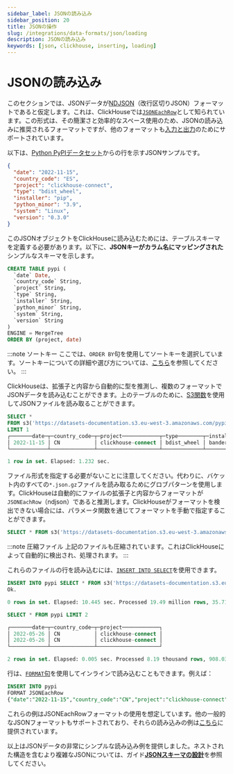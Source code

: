 ```yaml
---
sidebar_label: JSONの読み込み
sidebar_position: 20
title: JSONの操作
slug: /integrations/data-formats/json/loading
description: JSONの読み込み
keywords: [json, clickhouse, inserting, loading]
---
```



# JSONの読み込み

このセクションでは、JSONデータが[NDJSON](https://github.com/ndjson/ndjson-spec)（改行区切りJSON）フォーマットであると仮定します。これは、ClickHouseでは[`JSONEachRow`](/interfaces/formats#jsoneachrow)として知られています。この形式は、その簡潔さと効率的なスペース使用のため、JSONの読み込みに推奨されるフォーマットですが、他のフォーマットも[入力と出力](/interfaces/formats#json)のためにサポートされています。

以下は、[Python PyPIデータセット](https://clickpy.clickhouse.com/)からの行を示すJSONサンプルです。

```json
{
  "date": "2022-11-15",
  "country_code": "ES",
  "project": "clickhouse-connect",
  "type": "bdist_wheel",
  "installer": "pip",
  "python_minor": "3.9",
  "system": "Linux",
  "version": "0.3.0"
}
```

このJSONオブジェクトをClickHouseに読み込むためには、テーブルスキーマを定義する必要があります。以下に、**JSONキーがカラム名にマッピングされた**シンプルなスキーマを示します。

```sql
CREATE TABLE pypi (
  `date` Date,
  `country_code` String,
  `project` String,
  `type` String,
  `installer` String,
  `python_minor` String,
  `system` String,
  `version` String
)
ENGINE = MergeTree
ORDER BY (project, date)
```

:::note ソートキー
ここでは、`ORDER BY`句を使用してソートキーを選択しています。ソートキーについての詳細や選び方については、[こちら](/data-modeling/schema-design#choosing-an-ordering-key)を参照してください。
:::

ClickHouseは、拡張子と内容から自動的に型を推測し、複数のフォーマットでJSONデータを読み込むことができます。上のテーブルのために、[S3関数](/sql-reference/table-functions/s3)を使用してJSONファイルを読み取ることができます。

```sql
SELECT *
FROM s3('https://datasets-documentation.s3.eu-west-3.amazonaws.com/pypi/json/*.json.gz')
LIMIT 1
┌───────date─┬─country_code─┬─project────────────┬─type────────┬─installer────┬─python_minor─┬─system─┬─version─┐
│ 2022-11-15 │ CN           │ clickhouse-connect │ bdist_wheel │ bandersnatch │              │        │ 0.2.8   │
└────────────┴──────────────┴────────────────────┴─────────────┴──────────────┴──────────────┴────────┴─────────┘

1 row in set. Elapsed: 1.232 sec.
```

ファイル形式を指定する必要がないことに注意してください。代わりに、バケット内のすべての`*.json.gz`ファイルを読み取るためにグロブパターンを使用します。ClickHouseは自動的にファイルの拡張子と内容からフォーマットが`JSONEachRow`（ndjson）であると推測します。ClickHouseがフォーマットを検出できない場合には、パラメータ関数を通じてフォーマットを手動で指定することができます。

```sql
SELECT * FROM s3('https://datasets-documentation.s3.eu-west-3.amazonaws.com/pypi/json/*.json.gz', JSONEachRow)
```

:::note 圧縮ファイル
上記のファイルも圧縮されています。これはClickHouseによって自動的に検出され、処理されます。
:::

これらのファイルの行を読み込むには、[`INSERT INTO SELECT`](/sql-reference/statements/insert-into#inserting-the-results-of-select)を使用できます。

```sql
INSERT INTO pypi SELECT * FROM s3('https://datasets-documentation.s3.eu-west-3.amazonaws.com/pypi/json/*.json.gz')
Ok.

0 rows in set. Elapsed: 10.445 sec. Processed 19.49 million rows, 35.71 MB (1.87 million rows/s., 3.42 MB/s.)

SELECT * FROM pypi LIMIT 2

┌───────date─┬─country_code─┬─project────────────┐
│ 2022-05-26 │ CN       	│ clickhouse-connect │
│ 2022-05-26 │ CN       	│ clickhouse-connect │
└────────────┴──────────────┴────────────────────┘

2 rows in set. Elapsed: 0.005 sec. Processed 8.19 thousand rows, 908.03 KB (1.63 million rows/s., 180.38 MB/s.)
```

行は、[`FORMAT`句](/sql-reference/statements/select/format)を使用してインラインで読み込むこともできます。例えば：

```sql
INSERT INTO pypi
FORMAT JSONEachRow
{"date":"2022-11-15","country_code":"CN","project":"clickhouse-connect","type":"bdist_wheel","installer":"bandersnatch","python_minor":"","system":"","version":"0.2.8"}
```

これらの例はJSONEachRowフォーマットの使用を想定しています。他の一般的なJSONフォーマットもサポートされており、それらの読み込みの例は[こちら](/integrations/data-formats/json/other-formats)に提供されています。

以上はJSONデータの非常にシンプルな読み込み例を提供しました。ネストされた構造を含むより複雑なJSONについては、ガイド[**JSONスキーマの設計**](/integrations/data-formats/json/schema)を参照してください。
